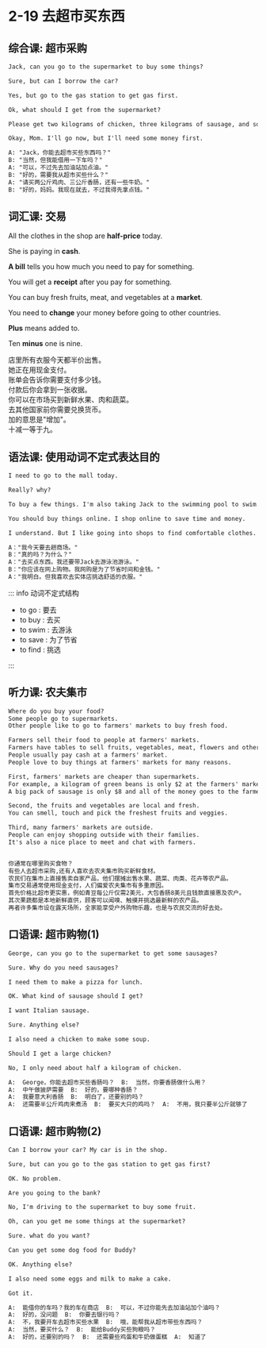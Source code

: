 # 2-19 去超市买东西

## 综合课: 超市采购

```txt
Jack, can you go to the supermarket to buy some things?

Sure, but can I borrow the car?

Yes, but go to the gas station to get gas first.

Ok, what should I get from the supermarket?

Please get two kilograms of chicken, three kilograms of sausage, and some milk.

Okay, Mom. I'll go now, but I'll need some money first.

A: "Jack，你能去超市买些东西吗？"
B: "当然，但我能借用一下车吗？"
A: "可以，不过先去加油站加点油。"
B: "好的，需要我从超市买些什么？"
A: "请买两公斤鸡肉、三公斤香肠，还有一些牛奶。"
B: "好的，妈妈。我现在就去，不过我得先拿点钱。"
```

## 词汇课: 交易

All the clothes in the shop are **half-price** today.

She is paying in **cash**.

**A bill** tells you how much you need to pay for something.

You will get a **receipt** after you pay for something.

You can buy fresh fruits, meat, and vegetables at a **market**.

You need to **change** your money before going to other countries.

**Plus** means added to.

Ten **minus** one is nine.

店里所有衣服今天都半价出售。    
她正在用现金支付。    
账单会告诉你需要支付多少钱。    
付款后你会拿到一张收据。    
你可以在市场买到新鲜水果、肉和蔬菜。    
去其他国家前你需要兑换货币。    
加的意思是"增加"。   
十减一等于九。   

## 语法课: 使用动词不定式表达目的

```txt
I need to go to the mall today.

Really? why?

To buy a few things. I'm also taking Jack to the swimming pool to swim.

You should buy things online. I shop online to save time and money.

I understand. But I like going into shops to find comfortable clothes.

A："我今天要去趟商场。"
B："真的吗？为什么？"
A："去买点东西。我还要带Jack去游泳池游泳。"
B："你应该在网上购物。我网购是为了节省时间和金钱。"
A："我明白。但我喜欢去实体店挑选舒适的衣服。"
```

::: info 动词不定式结构

- to go : 要去
- to buy : 去买
- to swim : 去游泳
- to save : 为了节省
- to find : 挑选

:::

## 听力课: 农夫集市

```txt
Where do you buy your food?
Some people go to supermarkets.
Other people like to go to farmers' markets to buy fresh food.

Farmers sell their food to people at farmers' markets.
Farmers have tables to sell fruits, vegetables, meat, flowers and other things.
People usually pay cash at a farmers' market.
People love to buy things at farmers' markets for many reasons.

First, farmers' markets are cheaper than supermarkets.
For example, a kilogram of green beans is only $2 at the farmers' market.
A big pack of sausage is only $8 and all of the money goes to the farmers.

Second, the fruits and vegetables are local and fresh.
You can smell, touch and pick the freshest fruits and veggies.

Third, many farmers' markets are outside.
People can enjoy shopping outside with their families.
It's also a nice place to meet and chat with farmers.


你通常在哪里购买食物？
有些人去超市采购,还有人喜欢去农夫集市购买新鲜食材。
农民们在集市上直接售卖自家产品，他们摆摊出售水果、蔬菜、肉类、花卉等农产品。
集市交易通常使用现金支付，人们偏爱农夫集市有多重原因。
首先价格比超市更实惠，例如青豆每公斤仅需2美元，大包香肠8美元且钱款直接惠及农户。
其次果蔬都是本地新鲜直供，顾客可以闻嗅、触摸并挑选最新鲜的农产品。
再者许多集市设在露天场所，全家能享受户外购物乐趣，也是与农民交流的好去处。
```

## 口语课: 超市购物(1)

```txt
George, can you go to the supermarket to get some sausages?

Sure. Why do you need sausages?

I need them to make a pizza for lunch.

OK. What kind of sausage should I get?

I want Italian sausage.

Sure. Anything else?

I also need a chicken to make some soup.

Should I get a large chicken?

No, I only need about half a kilogram of chicken.

A:  George，你能去超市买些香肠吗？  B:  当然，你要香肠做什么用？  
A:  中午做披萨需要  B:  好的，要哪种香肠？  
A:  我要意大利香肠  B:  明白了，还要别的吗？  
A:  还需要半公斤鸡肉来煮汤  B:  要买大只的鸡吗？  A:  不用，我只要半公斤就够了 
```

## 口语课: 超市购物(2)

```txt
Can I borrow your car? My car is in the shop.

Sure, but can you go to the gas station to get gas first?

OK. No problem.

Are you going to the bank?

No, I'm driving to the supermarket to buy some fruit.

Oh, can you get me some things at the supermarket?

Sure. what do you want?

Can you get some dog food for Buddy?

OK. Anything else?

I also need some eggs and milk to make a cake.

Got it.

A:  能借你的车吗？我的车在商店  B:  可以，不过你能先去加油站加个油吗？ 
A:  好的，没问题  B:  你要去银行吗？  
A:  不，我要开车去超市买些水果  B:  哦，能帮我从超市带些东西吗？  
A:  当然，要买什么？  B:  能给Buddy买些狗粮吗？  
A:  好的，还要别的吗？  B:  还需要些鸡蛋和牛奶做蛋糕  A:  知道了 
```
